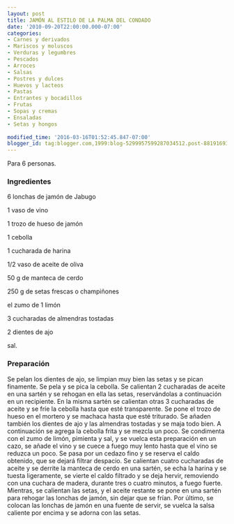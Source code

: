 ```yaml
---
layout: post
title: JAMÓN AL ESTILO DE LA PALMA DEL CONDADO
date: '2010-09-20T22:00:00.000-07:00'
categories:
- Carnes y derivados
- Mariscos y moluscos
- Verduras y legumbres
- Pescados
- Arroces
- Salsas
- Postres y dulces
- Huevos y lacteos
- Pastas
- Entrantes y bocadillos
- Frutas
- Sopas y cremas
- Ensaladas
- Setas y hongos
 
modified_time: '2016-03-16T01:52:45.847-07:00'
blogger_id: tag:blogger.com,1999:blog-5299957599287034512.post-881916938850141712
---
```


Para 6 personas.

<h3>Ingredientes</h3>

6 lonchas de jamón de Jabugo

1 vaso de vino

1 trozo de hueso de jamón

1 cebolla

1 cucharada de harina

1/2 vaso de aceite de oliva

50 g de manteca de cerdo

250 g de setas frescas o champiñones

el zumo de 1 limón

3 cucharadas de almendras tostadas

2 dientes de ajo

sal.

<h3>Preparación</h3>

Se pelan los dientes de ajo, se limpian muy bien las setas y se pican finamente. Se pela y se pica la cebolla. Se calientan 2 cucharadas de aceite en una sartén y se rehogan en ella las setas, reservándolas a continuación en un recipiente. En la misma sartén se calientan otras 3 cucharadas de aceite y se fríe la cebolla hasta que esté transparente. Se pone el trozo de hueso en el mortero y se machaca hasta que esté triturado. Se añaden también los dientes de ajo y las almendras tostadas y se maja todo bien. A continuación se agrega la cebolla frita y se mezcla un poco. Se condimenta con el zumo de limón, pimienta y sal, y se vuelca esta preparación en un cazo, se añade el vino y se cuece a fuego muy lento hasta que el vino se reduzca un poco. Se pasa por un cedazo fino y se reserva el caldo obtenido, que se dejará filtrar despacio. Se calientan cuatro cucharadas de aceite y se derrite la manteca de cerdo en una sartén, se echa la harina y se tuesta ligeramente, se vierte el caldo filtrado y se deja hervir, removiendo con una cuchara de madera, durante tres o cuatro minutos, a fuego fuerte. Mientras, se calientan las setas, y el aceite restante se pone en una sartén para rehogar las lonchas de jamón, sin dejar que se frían. Por último, se colocan las lonchas de jamón en una fuente de servir, se vuelca la salsa caliente por encima y se adorna con las setas.

